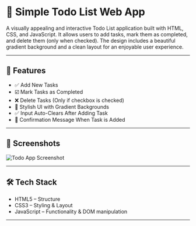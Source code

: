 # 📝 Simple Todo List Web App

A visually appealing and interactive Todo List application built with HTML, CSS, and JavaScript. 
It allows users to add tasks, mark them as completed, and delete them (only when checked). 
The design includes a beautiful gradient background and a clean layout for an enjoyable user experience.

---

## 🚀 Features

- ✅ Add New Tasks  
- ☑️ Mark Tasks as Completed  
- ❌ Delete Tasks (Only if checkbox is checked)  
- 🎨 Stylish UI with Gradient Backgrounds  
- ✅ Input Auto-Clears After Adding Task  
- 💬 Confirmation Message When Task is Added

---

## 📸 Screenshots
![Todo App Screenshot](./assert/Final-output.png)

---
## 🛠 Tech Stack

- HTML5 – Structure  
- CSS3 – Styling & Layout  
- JavaScript – Functionality & DOM manipulation  

---